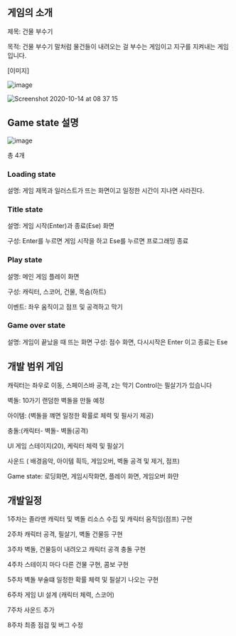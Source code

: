 ## 게임의 소개 

제목: 건물 부수기

목적: 건물 부수기 말처럼 물건들이 내려오는 걸 부수는 게임이고 지구를 지켜내는 게임입니다. 

[이미지]

![image](https://user-images.githubusercontent.com/71132361/95938428-d0ca8480-0e14-11eb-9a5a-b4419110e099.png)

![Screenshot 2020-10-14 at 08 37 15](https://user-images.githubusercontent.com/71132361/95938560-18511080-0e15-11eb-9b38-7c4e1934a7eb.jpg)


## Game state 설명

![image](https://user-images.githubusercontent.com/71132361/95939337-cc9f6680-0e16-11eb-90cd-d02313f697be.png)

총 4개

### Loading state 
설명: 게임 제목과 일러스트가 뜨는 화면이고 일정한 시간이 지나면 사라진다.

### Title state 

설명:  게임 시작(Enter)과 종료(Ese) 화면

구성: Enter를 누르면 게임 시작을 하고 Ese를 누르면 프로그래밍 종료

### Play state

설명: 메인 게임 플레이 화면

구성: 캐릭터, 스코어, 건물, 목숨(하트)

이벤트: 좌우 움직이고 점프 및 공격하고 막기 

### Game over state

설명: 게임이 끝났을 때 뜨는 화면
구성: 점수 화면, 다시시작은 Enter 이고 종료는 Ese


## 개발 범위 게임 

캐릭터는 좌우로 이동, 스페이스바 공격, z는 막기
Control는 필살기가 있습니다

벽돌: 10가기 랜덤한 벽돌을 만들 예정

아이템: (벽돌을 꺠면 일정한 확률로 체력 및 필사기 제공) 

충돌:(캐릭터- 벽돌- 벽돌(공격)

Ul  게임 스테이지(20), 케릭터 체력 및 필살기

사운드  ( 배경음악, 아이템 흭득, 게임오버, 벽돌 공격 및 제거, 점프)

Game state: 로딩화면, 게임시작화면, 플레이 화면, 게임오버 화먄


## 개발일정

1주차는 졸라맨 캐릭터 및 벽돌 리소스 수집 및 캐릭터 움직임(점프) 구현

2주차  캐릭터 공격, 필살기, 벽돌 건물등 구현

3주차  벽돌, 건물등이 내려오고 캐릭터 공격 충돌 구현

4주차  스테이지 마다 다른 건물 구현, 콤보 구현

5주차 벽돌 부술떄 일정한 확률 체력 및 필살기 나오는 구현

6주차 게임 Ul 설계 (캐릭터 체력, 스코어)

7주차 사운드 추가

8주차 최종 점검 및 버그 수정

